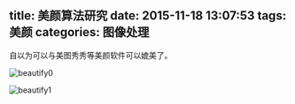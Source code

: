title: 美颜算法研究
date: 2015-11-18 13:07:53
tags: 美颜
categories: 图像处理
---

自以为可以与美图秀秀等美颜软件可以媲美了。

![beautify0](/images/beautify0.png)

![beautify1](/images/beautify1.png)

